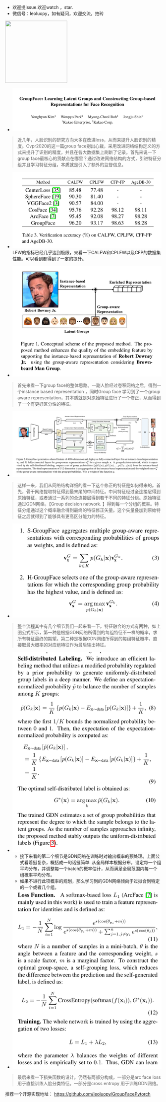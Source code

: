 

+ 欢迎提issue.欢迎watch ，star.
+ 微信号：leoluopy，如有疑问，欢迎交流，拍砖
<img width="200" height="200" src="https://github.com/leoluopy/paper_discussing/blob/master/wechat_id.jpeg"/>


+ ![](./titleGroupGace.png)
> 近几年，人脸识别的研究方向大多在改进loss，从而来提升人脸识别的精度。Cvpr2020的这一篇group face别出心裁，采用改进网络结构定义的方式来提升了识别的精度，并且在各大数据集上刷新了记录。首先来说一下group face最核心的贡献点在哪里？通过改进网络结构的方式，引进特征分组并且学习特征分组，本质就是引入了额外的监督信息。

+ ![](./experiment.png)
LFW的指标已经几乎达到极限，来看一下CALFW和CPLFW以及CFP的数据集性能。可以看到都得到了一定的提升。

+ ![](./idea.png)
> 首先来看一下group face的整体思路。一副人脸经过卷积网络之后，得到一个instance based representation ，同时Group face 学习到了一个group aware representation，其本质就是对原始特征进行了一个修正，从而得到了一个有更好区分性的特征。
+ ![](./structure.png)
> 这样一来，我们从网络结构详细的看一下这个修正的特征是如何得来的。首先，骨干网络提取特征得到最末尾的中间特征。中间特征经过全连接层得到原始特征，或者通过一系列的全连接层得到若干不同的特征分组。原始特征通过GDN网络。【Group decision network. 】得到每一个分组的概率。特征分组通过这个概率融合得到最终的特征修正矢量。这个矢量叠加到原始特征之后就得到了能够具有更高区分能力的特征。
+ ![](./groupSelect.png)
>整个流程其中有几个细节我们一起来看一下。特征融合的方式有两种，如上图公式所示，第一种是根据GDN网络所得到的每组特征不一样的概率，求所有特征最终的期望。第二种是根据GDN网络所得到的每组特征概率，直接取最大概率的对应组特征作为最后输出特征。
+ ![](./label_generate.png)
    + 接下来看的第二个细节是GDN网络在训练时对输出概率的预处理。上面公式看着挺复杂，概括成一句话挺简单: 从全局样本根据分布，设定每一个组平均分布，并调整每一个batch的概率估计，从而满足全局范围内每一个组概率平均分布。
    + 如果不进行此项概率的规划，那么学习到的GDN网络倾向于过拟合到特定的一个或者几个组。
+ ![](./loss_funcs.png)
> 最后来看一下损失函数的设计。仍然有两部分构成，一部分是arc face loss 用于直接训练人脸分类特征。一部分是cross entropy 用于训练GDN网络。


推荐一个开源实现地址：
https://github.com/leoluopy/GroupFacePytorch